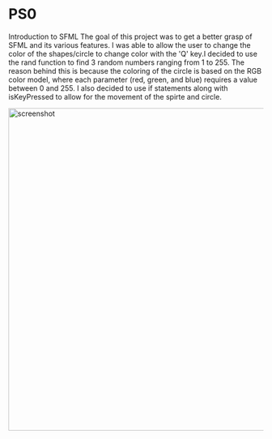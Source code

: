 # PS0
Introduction to SFML
The goal of this project was to get a better grasp of SFML and its various features. I was able to allow the user to change the color of the shapes/circle to change color with the 'Q' key.I decided to use the rand function to find 3 random numbers ranging from 1 to 255. The reason behind this is because the coloring of the circle is based on the RGB color model, where each parameter (red, green, and blue) requires a value between 0 and 255. I also decided to use if statements along with isKeyPressed to allow for the movement of the spirte and circle.


<img width="801" height="637" alt="screenshot" src="https://github.com/user-attachments/assets/ffc05aee-db77-4c00-916a-6d3097aef889" />
